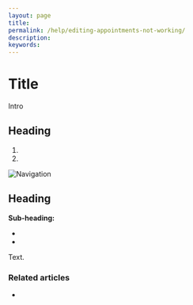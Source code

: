 ```yaml
---
layout: page
title:
permalink: /help/editing-appointments-not-working/
description:
keywords:
---
```


# Title

Intro

## Heading

1. 
2.

![Navigation](images/foldername/file.png)

## Heading

**Sub-heading:**

*
*

Text.

### Related articles

*
